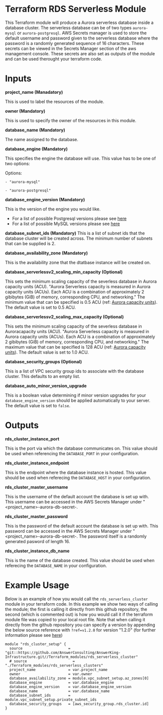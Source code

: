 # Terraform RDS Serverless Module

This Terraform module will produce a Aurora serverless database inside a database cluster. The serverless database can be of two types `aurora-mysql` or `aurora-postgresql`. AWS Secrets manager is used to store the default username and password given to the serverless database where the password is a randomly generated sequence of 16 characters. These secrets can be viewed in the Secrets Manager section of the aws management console. These secrets are also set as outputs of the module and can be used therought your terraform code.

# Inputs
**project_name (Manadatory)**

This is used to label the resources of the module.

**owner (Mandatory)**

This is used to specify the owner of the resources in this module.

**database_name (Mandatory)**

The name assigned to the database.

**database_engine (Mandatory)**

This specifies the engine the database will use. This value has to be one of two options:

  Options:
  
    - "aurora-mysql"
    
    - "aurora-postgresql"

**database_engine_version (Mandatory)**

This is the version of the engine you would like.
  - For a list of possible Postgresql versions please see [here](https://docs.aws.amazon.com/AmazonRDS/latest/AuroraUserGuide/AuroraPostgreSQL.Updates.Versions.html)
  - For a list of possible MySQL versions please see [here](https://docs.aws.amazon.com/AmazonRDS/latest/AuroraUserGuide/AuroraMySQL.Updates.Versions.html)

**database_subnet_ids (Mandatory)**
This is a list of subnet ids that the database cluster will be created across. The minimum number of subnets that can be supplied is 2.

**database_availability_zone (Mandatory)**

This is the availability zone that the dtatbase instance will be created on.

**database_serverlessv2_scaling_min_capacity (Optional)**

This sets the minimum scaling capacity of the severless database in Aurora capacity units (ACU). "Aurora Serverless capacity is measured in Aurora capacity units (ACUs). Each ACU is a combination of approximately 2 gibibytes (GiB) of memory, corresponding CPU, and networking." The minimum value that can be specified is 0.5 ACU (ref: [Aurora capacity units](https://aws.amazon.com/blogs/aws/amazon-aurora-serverless-v2-is-generally-available-instant-scaling-for-demanding-workloads/#:~:text=Aurora%20Serverless%20capacity%20is%20measured,capacity%20supported%20is%20128%20ACU.)). The default value is set to 0.5 ACU.

**database_serverlessv2_scaling_max_capacity (Optional)**

This sets the minimum scaling capacity of the severless database in Auroracapacity units (ACU). "Aurora Serverless capacity is measured in Aurora capacity units (ACUs). Each ACU is a combination of approximately 2 gibibytes (GiB) of memory, corresponding CPU, and networking." The maximum value that can be specified is 128 ACU (ref: [Aurora capacity units](https://aws.amazon.com/blogs/aws/amazon-aurora-serverless-v2-is-generally-available-instant-scaling-for-demanding-workloads/#:~:text=Aurora%20Serverless%20capacity%20is%20measured,capacity%20supported%20is%20128%20ACU.)). The default value is set to 1.0 ACU.

**database_security_groups (Optional)**

This is a list of VPC security group ids to associate with the database cluster. This defaults to an empty list.

**database_auto_minor_version_upgrade**

This is a boolean value determining if minor version upgrades for your `database_engine_version` should be applied automatically to your server. The default value is set to `false`.

# Outputs

**rds_cluster_instance_port**

This is the port via which the database communicates on. This value should be used when referencing the `DATABASE_PORT` in your configuration.

**rds_cluster_instance_endpoint**

This is the endpoint where the database instance is hosted. This value should be used when referecing the `DATABASE_HOST` in your configuration.

**rds_cluster_master_username**

This is the username of the default account the database is set up with. This username can be accessed in the AWS Secrets Manager under "<project_name>-aurora-db-secret-<random-hex-string>.

**rds_cluster_master_password**

This is the password of the default account the database is set up with. This password can be accessed in the AWS Secrets Manager under "<project_name>-aurora-db-secret-<random-hex-string>. The password itself is a randomly generated pasword of length 16.

**rds_cluster_instance_db_name**

This is the name of the database created. This value should be used when referecing the `DATABASE_NAME` in your configuration.


# Example Usage

Below is an example of how you would call the `rds_serverless_cluster` module in your terraform code. In this example we show two ways of calling the module; the first is calling it directly from this github repository, the second (which is commented out) is how you would call it if the terraform module file was copied to your local root file. Note that when calling it directly from the github repository you can specify a version by appending the below source reference with `?ref=v1.2.0` for version "1.2.0" (for further information please see [here](https://developer.hashicorp.com/terraform/language/modules/sources#modules-in-package-sub-directories))

<pre><code>module "rds_cluster_setup" {
  source                     = "git::https://github.com/AnswerConsulting/AnswerKing-Infrastructure.git//Terraform_modules/rds_serverless_cluster"
  # source                     = "./Terraform_modules/rds_serverless_clusters"
  project_name               = var.project_name
  owner                      = var.owner
  database_availability_zone = module.vpc_subnet_setup.az_zones[0]
  database_engine            = var.database_engine
  database_engine_version    = var.database_engine_version
  database_name              = var.database_name
  database_subnet_ids        = module.vpc_subnet_setup.private_subnet_ids
  database_security_groups   = [aws_security_group.rds_cluster.id]
}
</code></pre>
